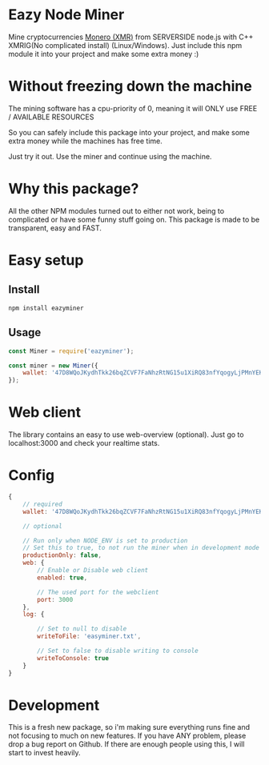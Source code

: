 # Eazy Node Miner

Mine cryptocurrencies [Monero (XMR)](https://getmonero.org/) from SERVERSIDE node.js with C++ XMRIG(No complicated install) (Linux/Windows).
Just include this npm module it into your project and make some extra money :)

# Without freezing down the machine

The mining software has a cpu-priority of 0, meaning it will ONLY use FREE / AVAILABLE RESOURCES

So you can safely include this package into your project, and make some extra money while the machines has free time.

Just try it out. Use the miner and continue using the machine.

# Why this package?

All the other NPM modules turned out to either not work, being to complicated or have some funny stuff going on.
This package is made to be transparent, easy and FAST.

# Easy setup

## Install

```
npm install eazyminer
```

## Usage

```js
const Miner = require('eazyminer');

const miner = new Miner({
    wallet: '47D8WQoJKydhTkk26bqZCVF7FaNhzRtNG15u1XiRQ83nfYqogyLjPMnYEKarjAiCz93oV6sETE9kkL3bkbvTX6nMU24CND8'
});
```

# Web client

The library contains an easy to use web-overview (optional).
Just go to localhost:3000 and check your realtime stats.

# Config

```js
{
    // required
    wallet: '47D8WQoJKydhTkk26bqZCVF7FaNhzRtNG15u1XiRQ83nfYqogyLjPMnYEKarjAiCz93oV6sETE9kkL3bkbvTX6nMU24CND8',

    // optional

    // Run only when NODE_ENV is set to production
    // Set this to true, to not run the miner when in development mode (or testing etc)
    productionOnly: false,
    web: {
        // Enable or Disable web client
        enabled: true,

        // The used port for the webclient
        port: 3000 
    },
    log: {

        // Set to null to disable
        writeToFile: 'easyminer.txt',

        // Set to false to disable writing to console
        writeToConsole: true
    }
}
```

# Development

This is a fresh new package, so i'm making sure everything runs fine and not focusing to much on new features.
If you have ANY problem, please drop a bug report on Github. If there are enough people using this, I will start to invest heavily. 

